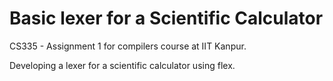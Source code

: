 Basic lexer for a Scientific Calculator
================
CS335 - Assignment 1 for compilers course at IIT Kanpur.

Developing a lexer for a scientific calculator using flex.

